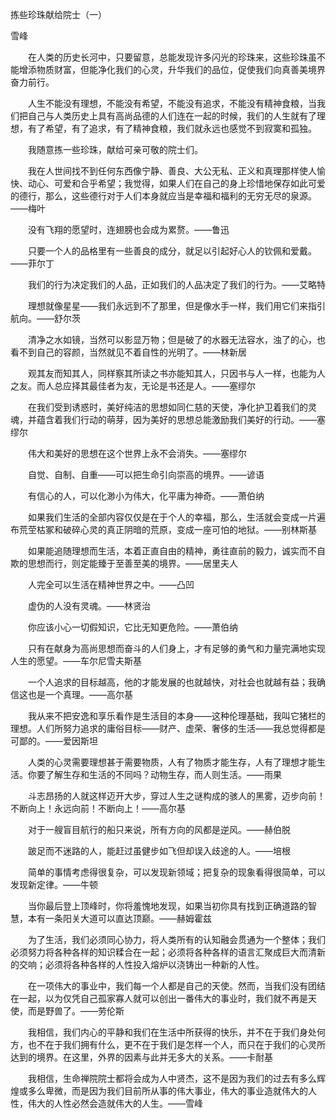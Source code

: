 拣些珍珠献给院士（一）

雪峰


　　在人类的历史长河中，只要留意，总能发现许多闪光的珍珠来，这些珍珠虽不能增添物质财富，但能净化我们的心灵，升华我们的品位，促使我们向真善美境界奋力前行。

　　人生不能没有理想，不能没有希望，不能没有追求，不能没有精神食粮，当我们把自己与人类历史上具有高尚品德的人们连在一起的时候，我们的人生就有了理想，有了希望，有了追求，有了精神食粮，我们就永远也感觉不到寂寞和孤独。

　　我随意拣一些珍珠，献给可亲可敬的院士们。

　　我在人世间找不到任何东西像宁静、善良、大公无私、正义和真理那样使人愉快、动心、可爱和合乎希望；我觉得，如果人们在自己的身上珍惜地保存如此可爱的德行，那么，这些德行对于人们本身就应当是幸福和福利的无穷无尽的泉源。——梅叶

　　没有飞翔的愿望时，连翅膀也会成为累赘。——鲁迅

　　只要一个人的品格里有一些善良的成分，就足以引起好心人的钦佩和爱戴。——菲尔丁

　　我们的行为决定我们的人品，正如我们的人品决定了我们的行为。——艾略特

　　理想就像星星——我们永远到不了那里，但是像水手一样，我们用它们来指引航向。——舒尔茨

　　清净之水如镜，当然可以影显万物；但是破了的水器无法容水，浊了的心，也看不到自己的容颜，当然就见不着自性的光明了。——林新居

　　观其友而知其人，同样察其所读之书亦能知其人，只因书与人一样，也能为人之友。而人总应择其最佳者为友，无论是书还是人。——塞缪尔

　　在我们受到诱惑时，美好纯洁的思想如同仁慈的天使，净化护卫着我们的灵魂，并蕴含着我们行动的萌芽，因为美好的思想总能激励我们美好的行动。——塞缪尔

　　伟大和美好的思想在这个世界上永不会消失。——塞缪尔

　　自觉、自制、自重——可以把生命引向崇高的境界。——谚语

　　有信心的人，可以化渺小为伟大，化平庸为神奇。——萧伯纳

　　如果我们生活的全部内容仅仅是在于个人的幸福，那么，生活就会变成一片遍布荒茔枯冢和破碎心灵的真正阴暗的荒原，变成一座可怕的地狱。——别林斯基

　　如果能追随理想而生活，本着正直自由的精神，勇往直前的毅力，诚实而不自欺的思想而行，则定能臻于至善至美的境界。——居里夫人

　　人完全可以生活在精神世界之中。——凸凹

　　虚伪的人没有灵魂。——林贤治

　　你应该小心一切假知识，它比无知更危险。——萧伯纳

　　只有在献身为高尚思想而奋斗的人们身上，才有足够的勇气和力量完满地实现人生的愿望。——车尔尼雪夫斯基

　　一个人追求的目标越高，他的才能发展的也就越快，对社会也就越有益；我确信这也是一个真理。——高尔基

　　我从来不把安逸和享乐看作是生活目的本身——这种伦理基础，我叫它猪栏的理想。人们所努力追求的庸俗目标——财产、虚荣、奢侈的生活——我总觉得都是可鄙的。——爱因斯坦

　　人类的心灵需要理想甚于需要物质，人有了物质才能生存，人有了理想才能生活。你要了解生存和生活的不同吗？动物生存，而人则生活。——雨果

　　斗志昂扬的人就这样迈开大步，穿过人生之谜构成的骇人的黑雾，迈步向前！不断向上！永远向前！不断向上！——高尔基

　　对于一艘盲目航行的船只来说，所有方向的风都是逆风。——赫伯脱

　　跛足而不迷路的人，能赶过虽健步如飞但却误入歧途的人。——培根

　　简单的事情考虑得很复杂，可以发现新领域；把复杂的现象看得很简单，可以发现新定律。——牛顿

　　当你最后登上顶峰时，你将羞愧地发现，如果当初你具有找到正确道路的智慧，本有一条阳关大道可以直达顶巅。——赫姆霍兹

　　为了生活，我们必须同心协力，将人类所有的认知融会贯通为一个整体；我们必须努力将各种各样的知识糅合在一起；必须将各种各样的语言汇聚成巨大而清新的交响；必须将各种各样的人性投入熔炉以浇铸出一种新的人性。

　　在一项伟大的事业中，我们每一个人都是自己的天使。然而，当我们没有团结在一起，以为仅凭自己孤家寡人就可以创出一番伟大的事业时，我们就不再是天使，而是野兽了。——劳伦斯

　　我相信，我们内心的平静和我们在生活中所获得的快乐，并不在于我们身处何方，也不在于我们拥有什么，更不在于我们是怎样一个人，而只在于我们的心灵所达到的境界。在这里，外界的因素与此并无多大的关系。——卡耐基

　　我相信，生命禅院院士都将会成为人中贤杰，这不是因为我们的过去有多么辉煌或多么卑微，而是因为我们目前所从事的伟大事业，伟大的事业造就伟大的人性，伟大的人性必然会造就伟大的人生。——雪峰



